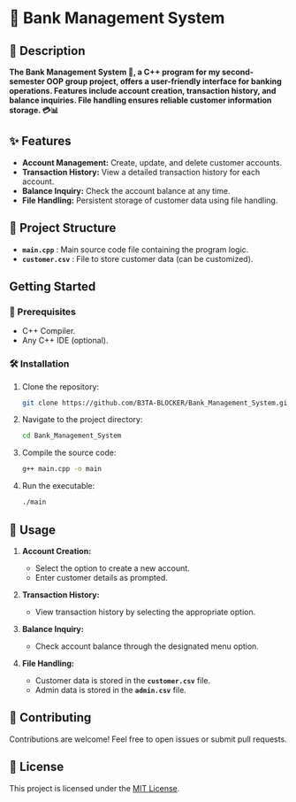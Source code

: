 # **🏦 Bank Management System**

## **📄 Description**

**The Bank Management System 🏦, a C++ program for my second-semester OOP group project, offers a user-friendly interface for banking operations. Features include account creation, transaction history, and balance inquiries. File handling ensures reliable customer information storage. 💳📊**

## ✨ Features

- **Account Management:** Create, update, and delete customer accounts.
- **Transaction History:** View a detailed transaction history for each account.
- **Balance Inquiry:** Check the account balance at any time.
- **File Handling:** Persistent storage of customer data using file handling.

## 📂 Project Structure

- **`main.cpp`** : Main source code file containing the program logic.
- **`customer.csv`** : File to store customer data (can be customized).
  
## Getting Started

### 🔧 Prerequisites

- C++ Compiler.
- Any C++ IDE (optional).

### 🛠 Installation

1. Clone the repository:

    ```bash
    git clone https://github.com/B3TA-BLOCKER/Bank_Management_System.git
    ```

2. Navigate to the project directory:
   ```bash
   cd Bank_Management_System
   ```
   
3. Compile the source code:

    ```bash
    g++ main.cpp -o main
    ```

4. Run the executable:

    ```bash
    ./main
    ```

## 🚀 Usage

1. **Account Creation:**
   - Select the option to create a new account.
   - Enter customer details as prompted.

2. **Transaction History:**
   - View transaction history by selecting the appropriate option.

3. **Balance Inquiry:**
   - Check account balance through the designated menu option.

4. **File Handling:**
   - Customer data is stored in the **`customer.csv`** file.
   - Admin data is stored in the **`admin.csv`** file.


## 🤝 Contributing

Contributions are welcome! Feel free to open issues or submit pull requests.

## 📝 License

This project is licensed under the [MIT License](LICENSE).

